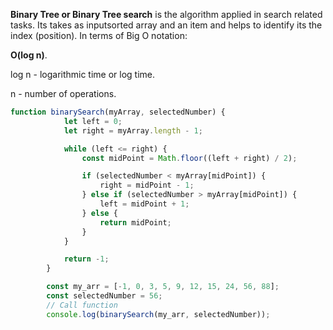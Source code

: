 <b>Binary Tree or Binary Tree search</b> is the algorithm applied in search related tasks. Its takes as inputsorted array and an item and helps to identify its the index (position).
In terms of Big O notation: 

<b>O(log n)</b>.  

log n - logarithmic time or log time.

n - number of operations.


```js
function binarySearch(myArray, selectedNumber) {
            let left = 0;
            let right = myArray.length - 1;

            while (left <= right) {
                const midPoint = Math.floor((left + right) / 2);

                if (selectedNumber < myArray[midPoint]) {
                    right = midPoint - 1;
                } else if (selectedNumber > myArray[midPoint]) {
                    left = midPoint + 1;
                } else {
                    return midPoint;
                }
            }

            return -1;
        }

        const my_arr = [-1, 0, 3, 5, 9, 12, 15, 24, 56, 88];
        const selectedNumber = 56;
        // Call function    
        console.log(binarySearch(my_arr, selectedNumber));
```
